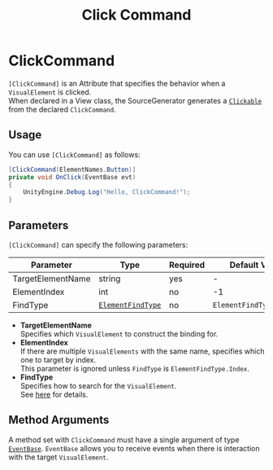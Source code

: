 ﻿---
title: Click Command
---

# ClickCommand

`[ClickCommand]` is an Attribute that specifies the behavior when a `VisualElement` is clicked.  
When declared in a View class, the SourceGenerator generates a [`Clickable`](https://docs.unity3d.com/ScriptReference/UIElements.Clickable.html) from the declared `ClickCommand`.

## Usage

You can use `[ClickCommand]` as follows:

```csharp
[ClickCommand(ElementNames.Button)]
private void OnClick(EventBase evt)
{
    UnityEngine.Debug.Log("Hello, ClickCommand!");
}
```

## Parameters

`[ClickCommand]` can specify the following parameters:

| Parameter           | Type                                                         | Required | Default Value             |
|---------------------|--------------------------------------------------------------|----------|--------------------------|
| TargetElementName   | string                                                       | yes      | -                        |
| ElementIndex        | int                                                          | no       | -1                       |
| FindType            | [`ElementFindType`](element-name-info.md#ElementFindType)    | no       | `ElementFindType.First`  |

- **TargetElementName**  
  Specifies which `VisualElement` to construct the binding for.
- **ElementIndex**  
  If there are multiple `VisualElements` with the same name, specifies which one to target by index.  
  This parameter is ignored unless `FindType` is `ElementFindType.Index`.
- **FindType**  
  Specifies how to search for the `VisualElement`.  
  See [here](element-name-info.md#ElementFindType) for details.

## Method Arguments

A method set with
`ClickCommand`
must have a single argument of type [`EventBase`](https://docs.unity3d.com/ScriptReference/UIElements.EventBase.html).
`EventBase` allows you to receive events when there is interaction with the target `VisualElement`.